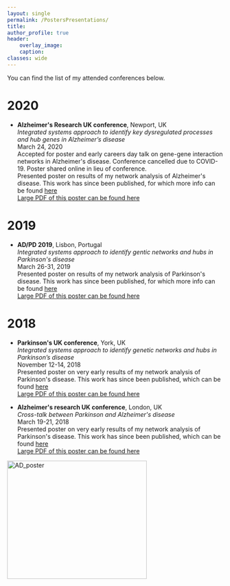 ```yaml
---
layout: single
permalink: /PostersPresentations/
title: 
author_profile: true
header:
    overlay_image:
    caption:
classes: wide
---
```


You can find the list of my attended conferences below.



# 2020
* **Alzheimer's Research UK conference**, Newport, UK  
*Integrated systems approach to identify key dysregulated processes and hub genes in Alzheimer’s disease*  
March 24, 2020  
Accepted for poster and early careers day talk on gene-gene interaction networks in Alzheimer's disease. Conference cancelled due to COVID-19. Poster shared online in lieu of conference.  
Presented poster on results of my network analysis of Alzheimer's disease. This work has since been published, for which more info can be found [here](http://jackkelly75.github.io/assets/docs/publications/aging_preprint.pdf)  
[Large PDF of this poster can be found here](http://jackkelly75.github.io/assets/posters/ARUK2020.pdf)

# 2019

* **AD/PD 2019**, Lisbon, Portugal  
*Integrated systems approach to identify gentic networks and hubs in Parkinson's disease*  
March 26-31, 2019  
Presented poster on results of my network analysis of Parkinson's disease. This work has since been published, for which more info can be found [here](http://jackkelly75.github.io/assets/docs/publications/aging_preprint.pdf)  
[Large PDF of this poster can be found here](http://jackkelly75.github.io/assets/posters/ADPD2019.pdf)



# 2018
* **Parkinson's UK conference**, York, UK  
*Integrated systems approach to identify genetic networks and hubs in Parkinson’s disease*  
November 12-14, 2018  
Presented poster on very early results of my network analysis of Parkinson's disease. This work has since been published, which can be found [here](https://rdcu.be/bsWLL)  
[Large PDF of this poster can be found here](http://jackkelly75.github.io/assets/posters/PDUK2018.pdf)

* **Alzheimer's research UK conference**, London, UK  
*Cross-talk between Parkinson and Alzheimer's disease*  
March 19-21, 2018  
Presented poster on very early results of my network analysis of Parkinson's disease. This work has since been published, which can be found [here](https://rdcu.be/bsWLL)  
[Large PDF of this poster can be found here](http://jackkelly75.github.io/assets/posters/ARUK2018.pdf)



<a href="http://jackkelly75.github.io/assets/posters/ARUK2020.png">
<img src="http://jackkelly75.github.io/assets/posters/ARUK2020.png" alt="AD_poster"
	title="AD_poster" width="325" height="275" />
</a>
